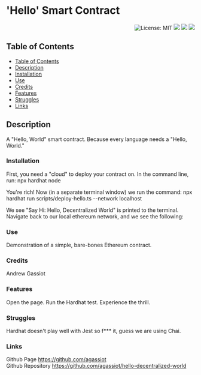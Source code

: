 
<h1 align="left"> 'Hello' Smart Contract </h1>  
<p align="right">
    <img alt="License: MIT" src="https://img.shields.io/badge/License-MIT-green.svg?style=plastic" target="_blank"/>
    <img src="https://img.shields.io/badge/Solidity-%23363636.svg?style=plastic&logo=solidity&logoColor=white" target="_blank"/>
    <img src="https://img.shields.io/badge/typescript-%23007ACC.svg?style=plastic&logo=typescript&logoColor=white" target="_blank"/>
    <img src="https://img.shields.io/badge/Ethereum-3C3C3D?style=plastic&logo=Ethereum&logoColor=white" />
</p>



## Table of Contents
- [Table of Contents](#table-of-contents)
- [Description](#description)
- [Installation](#installation)
- [Use](#use)
- [Credits](#credits)
- [Features](#features)
- [Struggles](#struggles)
- [Links](#links)
        

## Description

A "Hello, World" smart contract. Because every language needs a "Hello, World."

### Installation

First, you need a "cloud" to deploy your contract on. In the command line, run: npx hardhat node

You're rich! Now (in a separate terminal window) we run the command: npx hardhat run scripts/deploy-hello.ts --network localhost

We see "Say Hi: Hello, Decentralized World" is printed to the terminal. Navigate back to our local ethereum network, and we see the following:

### Use

Demonstration of a simple, bare-bones Ethereum contract. 

### Credits

Andrew Gassiot

### Features

Open the page. Run the Hardhat test. Experience the thrill.

### Struggles

Hardhat doesn't play well with Jest so f*** it, guess we are using Chai. 

### Links

Github Page https://github.com/agassiot  
Github Repository https://github.com/agassiot/hello-decentralized-world 
